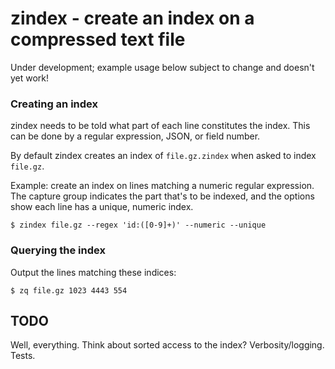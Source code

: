 # zindex - create an index on a compressed text file

Under development; example usage below subject to change and doesn't yet work!

### Creating an index

zindex needs to be told what part of each line constitutes the index. This can be done by
a regular expression, JSON, or field number.

By default zindex creates an index of `file.gz.zindex` when asked to index `file.gz`.

Example: create an index on lines matching a numeric regular expression. The capture group
indicates the part that's to be indexed, and the options show each line has a unique, numeric index.

    $ zindex file.gz --regex 'id:([0-9]+)' --numeric --unique

### Querying the index

Output the lines matching these indices:

    $ zq file.gz 1023 4443 554


## TODO

Well, everything. Think about sorted access to the index?
Verbosity/logging. Tests.
